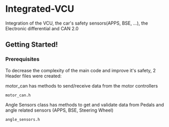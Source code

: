 # Integrated-VCU
Integration of the VCU, the car's safety sensors(APPS, BSE, ...), the Electronic differential and CAN 2.0

## Getting Started!

### Prerequisites

To decrease the complexity of the main code and improve it's safety, 2 Header files were created:

motor_can has methods to send/receive data from the motor controllers  
```
motor_can.h 
```

Angle Sensors class has methods to get and validate data from Pedals and angle related sensors (APPS, BSE, Steering Wheel) 
```
angle_sensors.h
```
